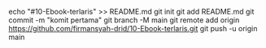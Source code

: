 echo "#10-Ebook-terlaris" >> README.md 
git init 
git add README.md 
git commit -m "komit pertama" 
git branch -M main 
git remote add origin https://github.com/firmansyah-drid/10-Ebook-terlaris.git
 git push -u origin main
